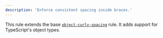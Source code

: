 ```yaml
---
description: 'Enforce consistent spacing inside braces.'
---
```



This rule extends the base [`object-curly-spacing`](/rules/js/object-curly-spacing) rule.
It adds support for TypeScript's object types.
